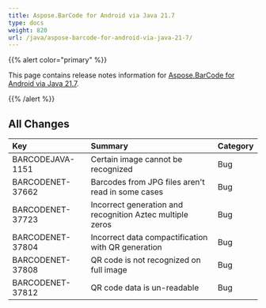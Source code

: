 ```yaml
---
title: Aspose.BarCode for Android via Java 21.7
type: docs
weight: 820
url: /java/aspose-barcode-for-android-via-java-21-7/
---
```


{{% alert color="primary" %}} 

This page contains release notes information for [Aspose.BarCode for Android via Java 21.7](https://downloads.aspose.com/barcode/androidjava/new-releases/aspose.barcode-for-android-via-java-21.7/).

{{% /alert %}} 
## **All Changes**

|**Key**|**Summary**|**Category**|
| :- | :- | :- |
|BARCODEJAVA-1151|Certain image cannot be recognized|Bug|
|BARCODENET-37662|Barcodes from JPG files aren't read in some cases|Bug|
|BARCODENET-37723|Incorrect generation and recognition Aztec multiple zeros|Bug|
|BARCODENET-37804|Incorrect data compactification with QR generation|Bug|
|BARCODENET-37808|QR code is not recognized on full image|Bug|
|BARCODENET-37812|QR code data is un-readable|Bug|